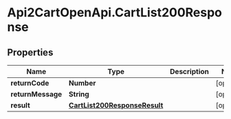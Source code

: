 # Api2CartOpenApi.CartList200Response

## Properties

Name | Type | Description | Notes
------------ | ------------- | ------------- | -------------
**returnCode** | **Number** |  | [optional] 
**returnMessage** | **String** |  | [optional] 
**result** | [**CartList200ResponseResult**](CartList200ResponseResult.md) |  | [optional] 


